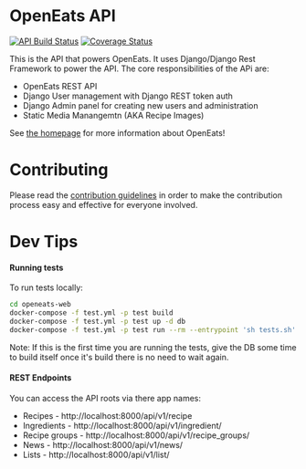 # OpenEats API

[![API Build Status](https://travis-ci.org/open-eats/openeats-api.svg?branch=master)](https://travis-ci.org/open-eats/openeats-api)
[![Coverage Status](https://coveralls.io/repos/github/open-eats/openeats-api/badge.svg)](https://coveralls.io/github/open-eats/openeats-api)

This is the API that powers OpenEats. It uses Django/Django Rest Framework to power the API. The core responsibilities of the APi are:
- OpenEats REST API
- Django User management with Django REST token auth
- Django Admin panel for creating new users and administration
- Static Media Manangemtn (AKA Recipe Images)

See [the homepage](https://github.com/open-eats/OpenEats) for more information about OpenEats!

# Contributing
Please read the [contribution guidelines](https://github.com/open-eats/openeats-api/blob/master/CONTRIBUTING.md) in order to make the contribution process easy and effective for everyone involved.

# Dev Tips

#### Running tests
To run tests locally:

```bash
cd openeats-web
docker-compose -f test.yml -p test build
docker-compose -f test.yml -p test up -d db
docker-compose -f test.yml -p test run --rm --entrypoint 'sh tests.sh' api
```

Note: If this is the first time you are running the tests, give the DB some time to build itself once it's build there is no need to wait again.

#### REST Endpoints
You can access the API roots via there app names:
* Recipes - http://localhost:8000/api/v1/recipe
* Ingredients - http://localhost:8000/api/v1/ingredient/
* Recipe groups - http://localhost:8000/api/v1/recipe_groups/
* News - http://localhost:8000/api/v1/news/
* Lists - http://localhost:8000/api/v1/list/